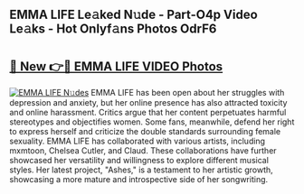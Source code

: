 ## EMMA LIFE Le𝚊ked N𝚞de - Part-O4p Video Le𝚊ks - Hot Onlyf𝚊ns Photos OdrF6

# <h2><a href="http://ac12212.deff.icu/?id=EMMA+LIFE">🔗 New 👉🔴 EMMA LIFE VIDEO Photos</a></h2>

[![EMMA LIFE N𝚞des](https://i.imgur.com/rIISA9y.gif)](http://ac12212.deff.icu/?id=EMMA+LIFE)
EMMA LIFE has been open about her struggles with depression and anxiety, but her online presence has also attracted toxicity and online harassment. Critics argue that her content perpetuates harmful stereotypes and objectifies women. Some fans, meanwhile, defend her right to express herself and criticize the double standards surrounding female sexuality. EMMA LIFE has collaborated with various artists, including mxmtoon, Chelsea Cutler, and Claud. These collaborations have further showcased her versatility and willingness to explore different musical styles. Her latest project, "Ashes," is a testament to her artistic growth, showcasing a more mature and introspective side of her songwriting.
